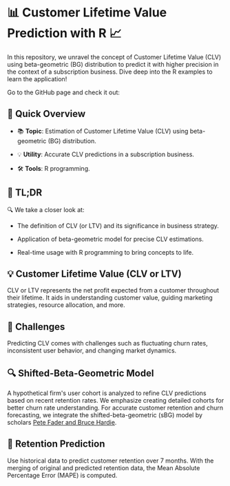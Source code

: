 # **:bar_chart: Customer Lifetime Value Prediction with R :chart_with_upwards_trend:**

In this repository, we unravel the concept of Customer Lifetime Value (CLV) using beta-geometric (BG) distribution to predict it with higher precision in the context of a subscription business. Dive deep into the R examples to learn the application!

Go to the GitHub page and check it out:

## **:rocket: Quick Overview**

-   :books: **Topic**: Estimation of Customer Lifetime Value (CLV) using beta-geometric (BG) distribution.

-   :bulb: **Utility**: Accurate CLV predictions in a subscription business.

-   :hammer_and_wrench: **Tools**: R programming.

## **:scroll: TL;DR**

:mag: We take a closer look at:

-   The definition of CLV (or LTV) and its significance in business strategy.

-   Application of beta-geometric model for precise CLV estimations.

-   Real-time usage with R programming to bring concepts to life.

## **:bulb: Customer Lifetime Value (CLV or LTV)**

CLV or LTV represents the net profit expected from a customer throughout their lifetime. It aids in understanding customer value, guiding marketing strategies, resource allocation, and more.

## **:construction: Challenges**

Predicting CLV comes with challenges such as fluctuating churn rates, inconsistent user behavior, and changing market dynamics.

## **:mag: Shifted-Beta-Geometric Model**

A hypothetical firm's user cohort is analyzed to refine CLV predictions based on recent retention rates. We emphasize creating detailed cohorts for better churn rate understanding. For accurate customer retention and churn forecasting, we integrate the shifted-beta-geometric (sBG) model by scholars [Pete Fader and Bruce Hardie](https://faculty.wharton.upenn.edu/wp-content/uploads/2012/04/Fader_hardie_jim_07.pdf).

## **:dart: Retention Prediction**

Use historical data to predict customer retention over 7 months. With the merging of original and predicted retention data, the Mean Absolute Percentage Error (MAPE) is computed.
